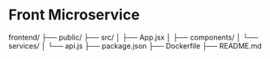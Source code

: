 # Front Microservice

frontend/
├── public/
├── src/
│   ├── App.jsx
│   ├── components/
│   └── services/
│       └── api.js
├── package.json
├── Dockerfile
├── README.md

